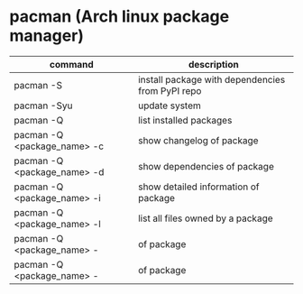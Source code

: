 # pacman (Arch linux package manager)
|command|description|
|-------|-----------|
|pacman -S|install package with dependencies from PyPI repo|
|pacman -Syu|update system|
|pacman -Q|list installed packages|
|pacman -Q &lt;package_name&gt; -c|show changelog of package|
|pacman -Q &lt;package_name&gt; -d|show dependencies of package|
|pacman -Q &lt;package_name&gt; -i|show detailed information of package|
|pacman -Q &lt;package_name&gt; -l| list all files owned by a package|
|pacman -Q &lt;package_name&gt; -| of package|
|pacman -Q &lt;package_name&gt; -| of package|
